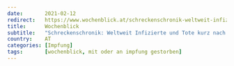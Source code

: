 ```yaml
---
date:       2021-02-12
redirect:   https://www.wochenblick.at/schreckenschronik-weltweit-infizierte-und-tote-kurz-nach-covid-impfung/
title:      Wochenblick
subtitle:   "Schreckenschronik: Weltweit Infizierte und Tote kurz nach Covid-Impfung"
country:    AT
categories: [Impfung]
tags:       [wochenblick, mit oder an impfung gestorben]
---
```

